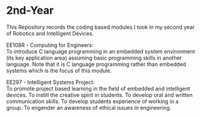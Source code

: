 # 2nd-Year
This Repository records the coding based modules I took in my second year of Robotics and Intelligent Devices.

EE108R - Computing for Engineers:                                                                                                                                 
To introduce C language programming in an embedded system environment (its key application area) assuming basic programming skills in another language. Note that it is C language programming rather than embedded systems which is the focus of this module.

EE297 - Intelligent Systems Project:                                                                                                    
To promote project based learning in the field of embedded and intelligent devices. To instill the creative spirit in students. To develop oral and written communication skills. To develop students experience of working in a group. To engender an awareness of ethical issues in engineering.
